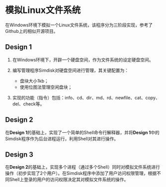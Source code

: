 # 模拟Linux文件系统

在Windows环境下模拟一个Linux文件系统，该程序分为三阶段实现，参考了Github上的相似开源项目。

## Design 1

1. 在Windows环境下，开辟一个硬盘空间，作为文件系统的设定硬盘空间。

2. 编写管理程序Simdisk对硬盘空间进行管理，其关键配置为：
   - 盘块大小1kb；
   - 使用位图法管理空闲盘块；
3. 实现的功能（指令）包括：info、cd、dir、md、rd、newfile、cat、copy、del、check等。

## Design 2

在**Design 1**的基础上，实现了一个简单的Shell命令行解释器，并将**Design 1**中的Simdisk程序作为后台进程运行，利用Shell对其进行操作。

## Design 3

在**Design 2**的基础上，实现多个进程（通过多个Shell）同时对模拟文件系统进行操作（初步实现了2个用户）。在Simdisk程序中添加了用户访问权限管理，根据不同Shell上登录的用户的访问权限决定其对模拟文件系统的操作。